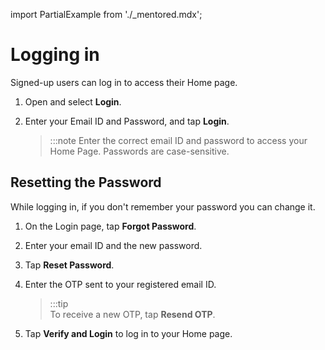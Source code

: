 import PartialExample from './_mentored.mdx';

# Logging in

Signed-up users can log in to access their Home page.

1.  Open <PartialExample mentored /> and select **Login**.

2.  Enter your Email ID and Password, and tap **Login**.

    > :::note
    > Enter the correct email ID and password to access your Home Page. Passwords are case-sensitive.
    

## Resetting the Password

While logging in, if you don't remember your password you can change it.

1. On the Login page, tap **Forgot Password**.
2. Enter your email ID and the new password.
3. Tap **Reset Password**.
4. Enter the OTP sent to your registered email ID.

    > :::tip  
    > To receive a new OTP, tap **Resend OTP**.

5. Tap **Verify and Login** to log in to your Home page.

